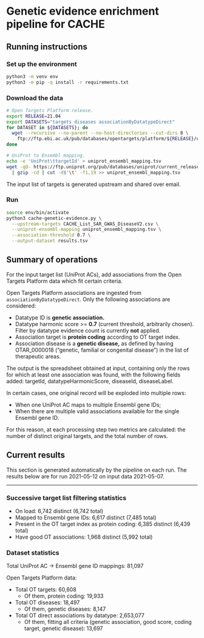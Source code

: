 # Genetic evidence enrichment pipeline for CACHE

## Running instructions

### Set up the environment
```bash
python3 -m venv env
python3 -m pip -q install -r requirements.txt
```

### Download the data
```bash
# Open Targets Platform release.
export RELEASE=21.04
export DATASETS="targets diseases associationByDatatypeDirect"
for DATASET in ${DATASETS}; do
  wget --recursive --no-parent --no-host-directories --cut-dirs 8 \
    ftp://ftp.ebi.ac.uk/pub/databases/opentargets/platform/${RELEASE}/output/etl/parquet/${DATASET}
done

# UniProt to Ensembl mapping.
echo -e 'UniProt\ttargetId' > uniprot_ensembl_mapping.tsv
wget -qO- https://ftp.uniprot.org/pub/databases/uniprot/current_release/knowledgebase/idmapping/by_organism/HUMAN_9606_idmapping_selected.tab.gz \
  | gzip -cd | cut -d$'\t' -f1,19 >> uniprot_ensembl_mapping.tsv
```

The input list of targets is generated upstream and shared over email.

### Run
```bash
source env/bin/activate
python3 cache-genetic-evidence.py \
  --upstream-targets CACHE_List_SAR_GWAS_DiseaseV2.csv \
  --uniprot-ensembl-mapping uniprot_ensembl_mapping.tsv \
  --association-threshold 0.7 \
  --output-dataset results.tsv
```

## Summary of operations
For the input target list (UniProt ACs), add associations from the Open Targets Platform data which fit certain criteria.

Open Targets Platform associations are ingested from `associationByDatatypeDirect`. Only the following associations are considered:
* Datatype ID is **genetic association.**
* Datatype harmonic score >= **0.7** (current threshold, arbitrarily chosen). Filter by datatype evidence count is currently **not** applied.
* Association target is **protein coding** according to OT target index.
* Association disease is a **genetic disease,** as defined by having OTAR_0000018 (“genetic, familial or congenital disease”) in the list of therapeutic areas.

The output is the spreadsheet obtained at input, containing only the rows for which at least one association was found, with the following fields added: targetId, datatypeHarmonicScore, diseaseId, diseaseLabel.

In certain cases, one original record will be exploded into multiple rows:
* When one UniProt AC maps to multiple Ensembl gene IDs;
* When there are multiple valid associations available for the single Ensembl gene ID.

For this reason, at each processing step two metrics are calculated: the number of distinct original targets, and the total number of rows.

## Current results

This section is generated automatically by the pipeline on each run. The results below are for run 2021-05-12 on input data 2021-05-07.

----

### Successive target list filtering statistics
* On load: 6,742 distinct (6,742 total)
* Mapped to Ensembl gene IDs: 6,617 distinct (7,485 total)
* Present in the OT target index as protein coding: 6,385 distinct (6,439 total)
* Have good OT associations: 1,968 distinct (5,992 total)

### Dataset statistics
Total UniProt AC → Ensembl gene ID mappings: 81,097

Open Targets Platform data:
* Total OT targets: 60,608
  + Of them, protein coding: 19,933
* Total OT diseases: 18,497
  + Of them, genetic diseases: 8,147
* Total OT direct associations by datatype: 2,653,077
  + Of them, fitting all criteria (genetic association, good score, coding target, genetic disease): 13,697
